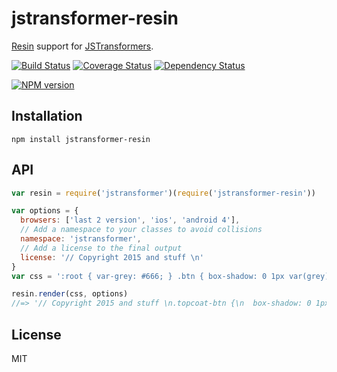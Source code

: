 # jstransformer-resin

[Resin](https://github.com/topcoat/resin) support for [JSTransformers](http://github.com/jstransformers).

[![Build Status](https://img.shields.io/travis/jstransformers/jstransformer-resin/master.svg)](https://travis-ci.org/jstransformers/jstransformer-resin)
[![Coverage Status](https://img.shields.io/codecov/c/github/jstransformers/jstransformer-resin/master.svg)](https://codecov.io/gh/jstransformers/jstransformer-resin)
[![Dependency Status](https://img.shields.io/david/jstransformers/jstransformer-resin/master.svg)](http://david-dm.org/jstransformers/jstransformer-resin)

[![NPM version](https://img.shields.io/npm/v/jstransformer-resin.svg)](https://www.npmjs.org/package/jstransformer-resin)

## Installation

    npm install jstransformer-resin

## API

```js
var resin = require('jstransformer')(require('jstransformer-resin'))

var options = {
  browsers: ['last 2 version', 'ios', 'android 4'],
  // Add a namespace to your classes to avoid collisions
  namespace: 'jstransformer',
  // Add a license to the final output
  license: '// Copyright 2015 and stuff \n'
}
var css = ':root { var-grey: #666; } .btn { box-shadow: 0 1px var(grey); }'

resin.render(css, options)
//=> '// Copyright 2015 and stuff \n.topcoat-btn {\n  box-shadow: 0 1px #666;\n}'
```

## License

MIT
